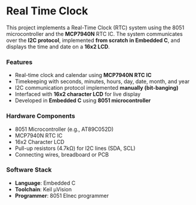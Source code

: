 # Real Time Clock
This project implements a Real-Time Clock (RTC) system using the 8051 microcontroller and the **MCP7940N** RTC IC. The system communicates over the **I2C protocol**, implemented **from scratch in Embedded C**, and displays the time and date on a **16x2 LCD**.



### Features

- Real-time clock and calendar using **MCP7940N RTC IC**
- Timekeeping with seconds, minutes, hours, day, date, month, and year
- I2C communication protocol implemented **manually (bit-banging)**
- Interfaced with **16x2 character LCD** for live display
- Developed in **Embedded C** using **8051 microcontroller**

### Hardware Components

- 8051 Microcontroller (e.g., AT89C052D)
- MCP7940N RTC IC
- 16x2 Character LCD
- Pull-up resistors (4.7kΩ) for I2C lines (SDA, SCL)
- Connecting wires, breadboard or PCB

### Software Stack

- **Language**: Embedded C  
- **Toolchain**: Keil µVision
- **Programmer**: 8051 Elnec programmer
